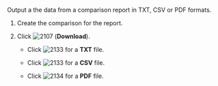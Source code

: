 Output a the data from a comparison report in TXT, CSV or PDF formats.

1.  Create the comparison for the report.

2.  Click ![2107](2107.png) (**Download**).
    
      - Click ![2133](2133.png) for a **TXT** file.
    
      - Click ![2133](2133.png) for a **CSV** file.
    
      - Click ![2134](2134.png) for a **PDF** file.
